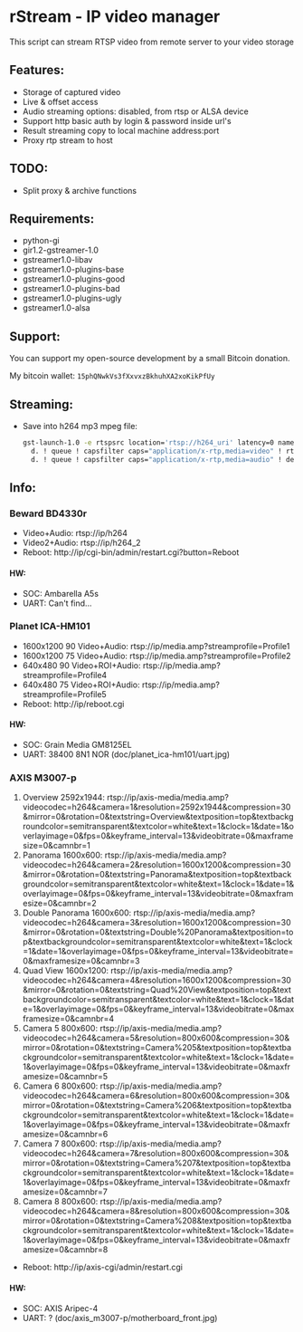 rStream - IP video manager
==========================

This script can stream RTSP video from remote server to your video storage

Features:
---------
* Storage of captured video
* Live & offset access
* Audio streaming options: disabled, from rtsp or ALSA device
* Support http basic auth by login & password inside url's
* Result streaming copy to local machine address:port
* Proxy rtp stream to host

TODO:
-----
* Split proxy & archive functions

Requirements:
-------------
* python-gi
* gir1.2-gstreamer-1.0
* gstreamer1.0-libav
* gstreamer1.0-plugins-base
* gstreamer1.0-plugins-good
* gstreamer1.0-plugins-bad
* gstreamer1.0-plugins-ugly
* gstreamer1.0-alsa

Support:
--------
You can support my open-source development by a small Bitcoin donation.

My bitcoin wallet: `15phQNwkVs3fXxvxzBkhuhXA2xoKikPfUy`

Streaming:
----------
* Save into h264 mp3 mpeg file:

  ```sh
  gst-launch-1.0 -e rtspsrc location='rtsp://h264_uri' latency=0 name=d \
    d. ! queue ! capsfilter caps="application/x-rtp,media=video" ! rtph264depay ! mpegtsmux name=mux ! filesink location=file.mp4 \
    d. ! queue ! capsfilter caps="application/x-rtp,media=audio" ! decodebin ! audioconvert ! audioresample ! lamemp3enc ! mux.
  ```

Info:
-----
### Beward BD4330r
* Video+Audio: rtsp://ip/h264
* Video2+Audio: rtsp://ip/h264_2
* Reboot: http://ip/cgi-bin/admin/restart.cgi?button=Reboot

#### HW:
* SOC: Ambarella A5s
* UART: Can't find...

### Planet ICA-HM101
* 1600x1200 90 Video+Audio: rtsp://ip/media.amp?streamprofile=Profile1
* 1600x1200 75 Video+Audio: rtsp://ip/media.amp?streamprofile=Profile2
* 640x480 90 Video+ROI+Audio: rtsp://ip/media.amp?streamprofile=Profile4
* 640x480 75 Video+ROI+Audio: rtsp://ip/media.amp?streamprofile=Profile5
* Reboot: http://ip/reboot.cgi

#### HW:
* SOC: Grain Media GM8125EL
* UART: 38400 8N1 NOR (doc/planet_ica-hm101/uart.jpg)

### AXIS M3007-p
1. Overview 2592x1944: rtsp://ip/axis-media/media.amp?videocodec=h264&camera=1&resolution=2592x1944&compression=30&mirror=0&rotation=0&textstring=Overview&textposition=top&textbackgroundcolor=semitransparent&textcolor=white&text=1&clock=1&date=1&overlayimage=0&fps=0&keyframe_interval=13&videobitrate=0&maxframesize=0&camnbr=1
2. Panorama 1600x600: rtsp://ip/axis-media/media.amp?videocodec=h264&camera=2&resolution=1600x1200&compression=30&mirror=0&rotation=0&textstring=Panorama&textposition=top&textbackgroundcolor=semitransparent&textcolor=white&text=1&clock=1&date=1&overlayimage=0&fps=0&keyframe_interval=13&videobitrate=0&maxframesize=0&camnbr=2
3. Double Panorama 1600x600: rtsp://ip/axis-media/media.amp?videocodec=h264&camera=3&resolution=1600x1200&compression=30&mirror=0&rotation=0&textstring=Double%20Panorama&textposition=top&textbackgroundcolor=semitransparent&textcolor=white&text=1&clock=1&date=1&overlayimage=0&fps=0&keyframe_interval=13&videobitrate=0&maxframesize=0&camnbr=3
4. Quad View 1600x1200: rtsp://ip/axis-media/media.amp?videocodec=h264&camera=4&resolution=1600x1200&compression=30&mirror=0&rotation=0&textstring=Quad%20View&textposition=top&textbackgroundcolor=semitransparent&textcolor=white&text=1&clock=1&date=1&overlayimage=0&fps=0&keyframe_interval=13&videobitrate=0&maxframesize=0&camnbr=4
5. Camera 5 800x600: rtsp://ip/axis-media/media.amp?videocodec=h264&camera=5&resolution=800x600&compression=30&mirror=0&rotation=0&textstring=Camera%205&textposition=top&textbackgroundcolor=semitransparent&textcolor=white&text=1&clock=1&date=1&overlayimage=0&fps=0&keyframe_interval=13&videobitrate=0&maxframesize=0&camnbr=5
6. Camera 6 800x600: rtsp://ip/axis-media/media.amp?videocodec=h264&camera=6&resolution=800x600&compression=30&mirror=0&rotation=0&textstring=Camera%206&textposition=top&textbackgroundcolor=semitransparent&textcolor=white&text=1&clock=1&date=1&overlayimage=0&fps=0&keyframe_interval=13&videobitrate=0&maxframesize=0&camnbr=6
7. Camera 7 800x600: rtsp://ip/axis-media/media.amp?videocodec=h264&camera=7&resolution=800x600&compression=30&mirror=0&rotation=0&textstring=Camera%207&textposition=top&textbackgroundcolor=semitransparent&textcolor=white&text=1&clock=1&date=1&overlayimage=0&fps=0&keyframe_interval=13&videobitrate=0&maxframesize=0&camnbr=7
8. Camera 8 800x600: rtsp://ip/axis-media/media.amp?videocodec=h264&camera=8&resolution=800x600&compression=30&mirror=0&rotation=0&textstring=Camera%208&textposition=top&textbackgroundcolor=semitransparent&textcolor=white&text=1&clock=1&date=1&overlayimage=0&fps=0&keyframe_interval=13&videobitrate=0&maxframesize=0&camnbr=8
* Reboot: http://ip/axis-cgi/admin/restart.cgi

#### HW:
* SOC: AXIS Aripec-4
* UART: ? (doc/axis_m3007-p/motherboard_front.jpg)
